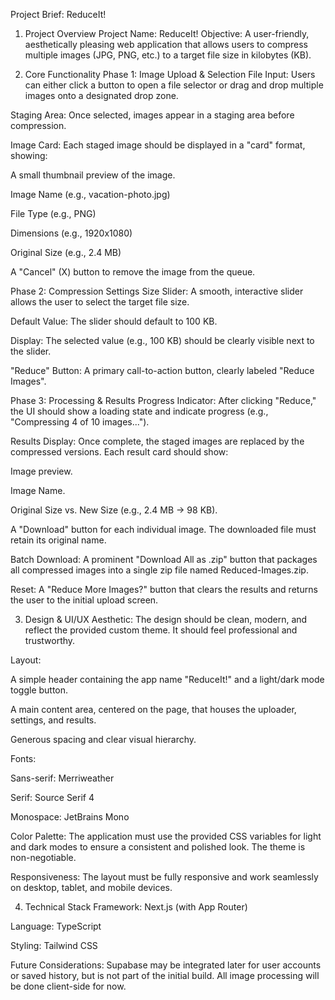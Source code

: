 Project Brief: ReduceIt!
1. Project Overview
Project Name: ReduceIt!
Objective: A user-friendly, aesthetically pleasing web application that allows users to compress multiple images (JPG, PNG, etc.) to a target file size in kilobytes (KB).

2. Core Functionality
Phase 1: Image Upload & Selection
File Input: Users can either click a button to open a file selector or drag and drop multiple images onto a designated drop zone.

Staging Area: Once selected, images appear in a staging area before compression.

Image Card: Each staged image should be displayed in a "card" format, showing:

A small thumbnail preview of the image.

Image Name (e.g., vacation-photo.jpg)

File Type (e.g., PNG)

Dimensions (e.g., 1920x1080)

Original Size (e.g., 2.4 MB)

A "Cancel" (X) button to remove the image from the queue.

Phase 2: Compression Settings
Size Slider: A smooth, interactive slider allows the user to select the target file size.

Default Value: The slider should default to 100 KB.

Display: The selected value (e.g., 100 KB) should be clearly visible next to the slider.

"Reduce" Button: A primary call-to-action button, clearly labeled "Reduce Images".

Phase 3: Processing & Results
Progress Indicator: After clicking "Reduce," the UI should show a loading state and indicate progress (e.g., "Compressing 4 of 10 images...").

Results Display: Once complete, the staged images are replaced by the compressed versions. Each result card should show:

Image preview.

Image Name.

Original Size vs. New Size (e.g., 2.4 MB -> 98 KB).

A "Download" button for each individual image. The downloaded file must retain its original name.

Batch Download: A prominent "Download All as .zip" button that packages all compressed images into a single zip file named Reduced-Images.zip.

Reset: A "Reduce More Images?" button that clears the results and returns the user to the initial upload screen.

3. Design & UI/UX
Aesthetic: The design should be clean, modern, and reflect the provided custom theme. It should feel professional and trustworthy.

Layout:

A simple header containing the app name "ReduceIt!" and a light/dark mode toggle button.

A main content area, centered on the page, that houses the uploader, settings, and results.

Generous spacing and clear visual hierarchy.

Fonts:

Sans-serif: Merriweather

Serif: Source Serif 4

Monospace: JetBrains Mono

Color Palette: The application must use the provided CSS variables for light and dark modes to ensure a consistent and polished look. The theme is non-negotiable.

Responsiveness: The layout must be fully responsive and work seamlessly on desktop, tablet, and mobile devices.

4. Technical Stack
Framework: Next.js (with App Router)

Language: TypeScript

Styling: Tailwind CSS

Future Considerations: Supabase may be integrated later for user accounts or saved history, but is not part of the initial build. All image processing will be done client-side for now.